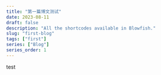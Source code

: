 ```yaml
---
title: "第一篇博文测试"
date: 2023-08-11
draft: false
description: "All the shortcodes available in Blowfish."
slug: "first-blog"
tags: ["first"]
series: ["Blog"]
series_order: 1
---
```



test

